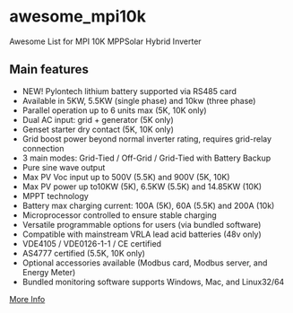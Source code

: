 # awesome_mpi10k
Awesome List for MPI 10K  MPPSolar Hybrid Inverter

## Main features

- NEW!  Pylontech lithium battery supported via RS485 card
- Available in 5KW, 5.5KW (single phase) and 10kw (three phase)
- Parallel operation up to 6 units max (5K, 10K only)
- Dual AC input: grid + generator (5K only)
- Genset starter dry contact (5K, 10K only)
- Grid boost power beyond normal inverter rating, requires grid-relay connection
- 3 main modes: Grid-Tied / Off-Grid / Grid-Tied with Battery Backup
- Pure sine wave output
- Max PV Voc input up to 500V (5.5K) and 900V (5K, 10K)
- Max PV power up to10KW (5K), 6.5KW (5.5K) and 14.85KW (10K)
- MPPT technology
- Battery max charging current: 100A (5K), 60A (5.5K) and 200A (10k)
- Microprocessor controlled to ensure stable charging
- Versatile programmable options for users (via bundled software)
- Compatible with mainstream VRLA lead acid batteries (48v only)
- VDE4105 / VDE0126-1-1  / CE certified
- AS4777 certified (5.5K, 10K only)
- Optional accessories available (Modbus card, Modbus server, and Energy Meter)
- Bundled monitoring software supports Windows, Mac, and Linux32/64

[More Info](/MPI%20HYBRID.pdf)

